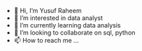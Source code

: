 - 👋 Hi, I’m Yusuf Raheem
- 👀 I’m interested in data analyst
- 🌱 I’m currently learning data analysis
- 💞️ I’m looking to collaborate on sql, python
- 📫 How to reach me ...

<!---
Adigun500/Adigun500 is a ✨ special ✨ repository because its `README.md` (this file) appears on your GitHub profile.
You can click the Preview link to take a look at your changes.
--->
